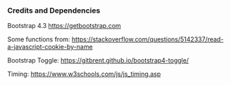 ### Credits and Dependencies
Bootstrap 4.3 https://getbootstrap.com

Some functions from:
https://stackoverflow.com/questions/5142337/read-a-javascript-cookie-by-name

Bootstrap Toggle: 
https://gitbrent.github.io/bootstrap4-toggle/


Timing:
https://www.w3schools.com/js/js_timing.asp
